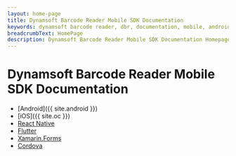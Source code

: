 ```yaml
---
layout: home-page
title: Dynamsoft Barcode Reader Mobile SDK Documentation
keywords: dynamsoft barcode reader, dbr, documentation, mobile, android, ios, flutter, react native
breadcrumbText: HomePage
description: Dynamsoft Barcode Reader Mobile SDK Documentation Homepage
---
```


# Dynamsoft Barcode Reader Mobile SDK Documentation

- [Android]({{ site.android }})
- [iOS]({{ site.oc }})
- <a href="https://www.dynamsoft.com/capture-vision/docs/programming/react-native/?ver=latest" target="_blank">React Native</a>
- <a href="https://www.dynamsoft.com/capture-vision/docs/programming/flutter/?ver=latest" target="_blank">Flutter</a>
- <a href="https://www.dynamsoft.com/capture-vision/docs/programming/xamarin/?ver=latest" target="_blank">Xamarin.Forms</a>
- <a href="https://www.dynamsoft.com/capture-vision/docs/programming/cordova/?ver=latest" target="_blank">Cordova</a>
